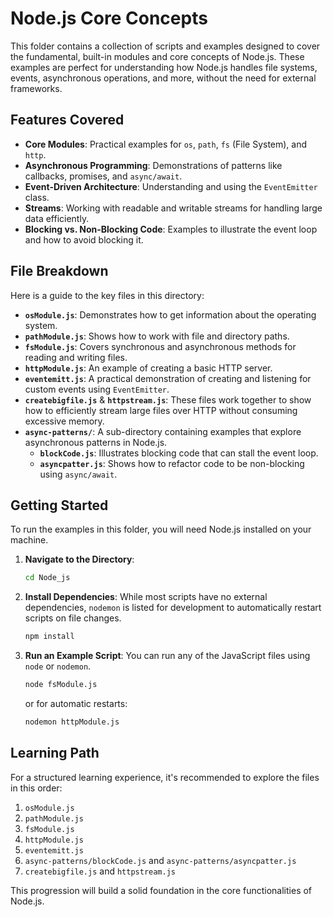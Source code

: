 # Node.js Core Concepts

This folder contains a collection of scripts and examples designed to cover the fundamental, built-in modules and core concepts of Node.js. These examples are perfect for understanding how Node.js handles file systems, events, asynchronous operations, and more, without the need for external frameworks.

## Features Covered

* **Core Modules**: Practical examples for `os`, `path`, `fs` (File System), and `http`.
* **Asynchronous Programming**: Demonstrations of patterns like callbacks, promises, and `async/await`.
* **Event-Driven Architecture**: Understanding and using the `EventEmitter` class.
* **Streams**: Working with readable and writable streams for handling large data efficiently.
* **Blocking vs. Non-Blocking Code**: Examples to illustrate the event loop and how to avoid blocking it.

## File Breakdown

Here is a guide to the key files in this directory:

* **`osModule.js`**: Demonstrates how to get information about the operating system.
* **`pathModule.js`**: Shows how to work with file and directory paths.
* **`fsModule.js`**: Covers synchronous and asynchronous methods for reading and writing files.
* **`httpModule.js`**: An example of creating a basic HTTP server.
* **`eventemitt.js`**: A practical demonstration of creating and listening for custom events using `EventEmitter`.
* **`createbigfile.js`** & **`httpstream.js`**: These files work together to show how to efficiently stream large files over HTTP without consuming excessive memory.
* **`async-patterns/`**: A sub-directory containing examples that explore asynchronous patterns in Node.js.
    * **`blockCode.js`**: Illustrates blocking code that can stall the event loop.
    * **`asyncpatter.js`**: Shows how to refactor code to be non-blocking using `async/await`.

## Getting Started

To run the examples in this folder, you will need Node.js installed on your machine.

1.  **Navigate to the Directory**:
    ```sh
    cd Node_js
    ```

2.  **Install Dependencies**:
    While most scripts have no external dependencies, `nodemon` is listed for development to automatically restart scripts on file changes.
    ```sh
    npm install
    ```

3.  **Run an Example Script**:
    You can run any of the JavaScript files using `node` or `nodemon`.
    ```sh
    node fsModule.js
    ```
    or for automatic restarts:
    ```sh
    nodemon httpModule.js
    ```

## Learning Path

For a structured learning experience, it's recommended to explore the files in this order:

1.  `osModule.js`
2.  `pathModule.js`
3.  `fsModule.js`
4.  `httpModule.js`
5.  `eventemitt.js`
6.  `async-patterns/blockCode.js` and `async-patterns/asyncpatter.js`
7.  `createbigfile.js` and `httpstream.js`

This progression will build a solid foundation in the core functionalities of Node.js.